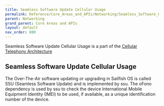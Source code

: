 ```yaml
---
title: Seamless Software Update Cellular Usage
permalink: Reference/Core_Areas_and_APIs/Networking/Seamless_Software_Update_Cellular_Usage/
parent: Networking
grand_parent: Core Areas and APIs
layout: default
nav_order: 800
---
```


Seamless Software Update Cellular Usage is a part of the [Cellular
Telephony Architecture](/Reference/Core_Areas_and_APIs/Networking/Cellular_Telephony_Architecture)

## Seamless Software Update Cellular Usage

The Over-The-Air software updating or upgrading in Sailfish OS is called
SSU (Seamless Software Update) and is implemented by ssu. The oFono
dependency is used by ssu to check the device International Mobile
Equipment Identity (IMEI) to be used, if available, as a unique
identification number of the device.
